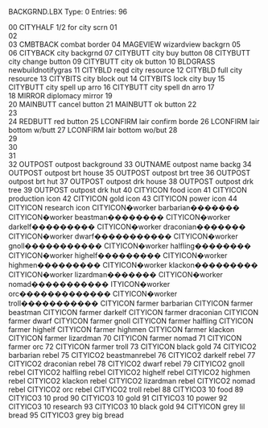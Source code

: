 
BACKGRND.LBX
Type:        0
Entries:    96





00  CITYHALF    1/2 for city scrn
01  
02  
03  CMBTBACK    combat border
04  MAGEVIEW    wizardview backgrn
05  
06  CITYBACK    city backgrnd
07  CITYBUTT    city buy button
08  CITYBUTT    city change button
09  CITYBUTT    city ok button
10  BLDGRASS    newbuildnotifygras
11  CITYBLD     reqd city resource
12  CITYBLD     full city resource
13  CITYBITS    city block out
14  CITYBITS    lock city buy
15  CITYBUTT    city spell up arro
16  CITYBUTT    city spell dn arro
17  
18  MIRROR      diplomacy mirror
19  
20  MAINBUTT    cancel button
21  MAINBUTT    ok button
22  
23  
24  REDBUTT     red button
25  LCONFIRM    lair confirm borde
26  LCONFIRM    lair bottom w/butt
27  LCONFIRM    lair bottom wo/but
28  
29  
30  
31  
32  OUTPOST     outpost background
33  OUTNAME     outpost name backg
34  OUTPOST     outpost brt house
35  OUTPOST     outpost brt tree
36  OUTPOST     outpost brt hut
37  OUTPOST     outpost drk house
38  OUTPOST     outpost drk tree
39  OUTPOST     outpost drk hut
40  CITYICON    food icon
41  CITYICON    production icon
42  CITYICON    gold icon
43  CITYICON    power icon
44  CITYICON    research icon
CITYICON�worker barbarian�������
CITYICON�worker beastman��������
CITYICON�worker darkelf���������
CITYICON�worker draconian�������
CITYICON�worker dwarf�����������
CITYICON�worker gnoll�����������
CITYICON�worker halfling��������
CITYICON�worker highelf���������
CITYICON�worker highmen���������
CITYICON�worker klackon���������
CITYICON�worker lizardman�������
CITYICON�worker nomad�����������
ITYICON�worker orc�������������
CITYICON�worker troll�����������
CITYICON    farmer barbarian
CITYICON    farmer beastman
CITYICON    farmer darkelf
CITYICON    farmer draconian
CITYICON    farmer dwarf
CITYICON    farmer gnoll
CITYICON    farmer halfling
CITYICON    farmer highelf
CITYICON    farmer highmen
CITYICON    farmer klackon
CITYICON    farmer lizardman
70  CITYICON    farmer nomad
71  CITYICON    farmer orc
72  CITYICON    farmer troll
73  CITYICON    black gold
74  CITYICO2    barbarian rebel
75  CITYICO2    beastmanrebel
76  CITYICO2    darkelf rebel
77  CITYICO2    draconian rebel
78  CITYICO2    dwarf rebel
79  CITYICO2    gnoll rebel
CITYICO2    halfling rebel
CITYICO2    highelf rebel
CITYICO2    highmen rebel
CITYICO2    klackon rebel
CITYICO2    lizardman rebel
CITYICO2    nomad rebel
CITYICO2    orc rebel
CITYICO2    troll rebel
88  CITYICO3    10 food
89  CITYICO3    10 prod
90  CITYICO3    10 gold
91  CITYICO3    10 power
92  CITYICO3    10 research
93  CITYICO3    10 black gold
94  CITYICON    grey lil bread
95  CITYICO3    grey big bread
